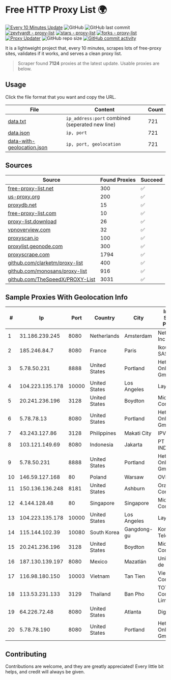 
# Free HTTP Proxy List 🌍

[![Every 10 Minutes Update](https://github.com/mertguvencli/http-proxy-list/actions/workflows/main.yml/badge.svg?branch=main)](https://github.com/mertguvencli/http-proxy-list/actions/workflows/main.yml)
![GitHub](https://img.shields.io/github/license/mertguvencli/http-proxy-list)
![GitHub last commit](https://img.shields.io/github/last-commit/mertguvencli/http-proxy-list)
[![zevtyardt - proxy-list](https://img.shields.io/static/v1?label=zevtyardt&message=proxy-list&color=blue&logo=github)](https://github.com/zevtyardt/proxy-list "Go to GitHub repo")
[![stars - proxy-list](https://img.shields.io/github/stars/zevtyardt/proxy-list?style=social)](https://github.com/zevtyardt/proxy-list)
[![forks - proxy-list](https://img.shields.io/github/forks/zevtyardt/proxy-list?style=social)](https://github.com/zevtyardt/proxy-list)
[![Proxy Updater](https://github.com/zevtyardt/proxy-list/workflows/Proxy%20Updater/badge.svg)](https://github.com/zevtyardt/proxy-list/actions?query=workflow:"Proxy+Updater")
![GitHub repo size](https://img.shields.io/github/repo-size/zevtyardt/proxy-list)
[![GitHub commit activity](https://img.shields.io/github/commit-activity/m/zevtyardt/proxy-list?logo=commits)](https://github.com/zevtyardt/proxy-list/commits/main)

It is a lightweight project that, every 10 minutes, scrapes lots of free-proxy sites, validates if it works, and serves a clean proxy list.

> Scraper found **7124** proxies at the latest update. Usable proxies are below.

## Usage

Click the file format that you want and copy the URL.

|File|Content|Count|
|----|-------|-----|
|[data.txt](https://raw.githubusercontent.com/mertguvencli/http-proxy-list/main/proxy-list/data.txt)|`ip_address:port` combined (seperated new line)|721|
|[data.json](https://raw.githubusercontent.com/mertguvencli/http-proxy-list/main/proxy-list/data.json)|`ip, port`|721|
|[data-with-geolocation.json](https://raw.githubusercontent.com/mertguvencli/http-proxy-list/main/proxy-list/data-with-geolocation.json)|`ip, port, geolocation`|721|

## Sources

|Source|Found Proxies|Succeed|
|------|-------------|-------|
|[free-proxy-list.net](https://free-proxy-list.net)|300|✅|
|[us-proxy.org](https://www.us-proxy.org)|200|✅|
|[proxydb.net](http://proxydb.net)|15|✅|
|[free-proxy-list.com](https://free-proxy-list.com/?page=&port=&type%5B%5D=http&type%5B%5D=https&up_time=0&search=Search)|10|✅|
|[proxy-list.download](https://www.proxy-list.download/HTTP)|26|✅|
|[vpnoverview.com](https://vpnoverview.com/privacy/anonymous-browsing/free-proxy-servers)|32|✅|
|[proxyscan.io](https://www.proxyscan.io)|100|✅|
|[proxylist.geonode.com](https://proxylist.geonode.com/api/proxy-list?limit=300&page=1&sort_by=lastChecked&sort_type=desc&protocols=http,https)|300|✅|
|[proxyscrape.com](https://api.proxyscrape.com/v2/?request=displayproxies&protocol=http&timeout=10000&country=all&ssl=all&anonymity=all)|1794|✅|
|[github.com/clarketm/proxy-list](https://raw.githubusercontent.com/clarketm/proxy-list/master/proxy-list-raw.txt)|400|✅|
|[github.com/monosans/proxy-list](https://raw.githubusercontent.com/monosans/proxy-list/main/proxies/http.txt)|916|✅|
|[github.com/TheSpeedX/PROXY-List](https://raw.githubusercontent.com/TheSpeedX/PROXY-List/master/http.txt)|3031|✅|


## Sample Proxies With Geolocation Info

|#|Ip|Port|Country|City|Internet Service Provider|
|-|--|----|-------|----|-------------------------|
|1|31.186.239.245|8080|Netherlands|Amsterdam|NetSkope Inc|
|2|185.246.84.7|8080|France|Paris|Ikoula Net SAS|
|3|5.78.50.231|8888|United States|Portland|Hetzner Online GmbH|
|4|104.223.135.178|10000|United States|Los Angeles|LayerHost|
|5|20.241.236.196|3128|United States|Boydton|Microsoft Corporation|
|6|5.78.78.13|8080|United States|Portland|Hetzner Online GmbH|
|7|43.243.127.86|3128|Philippines|Makati City|IPVG|
|8|103.121.149.69|8080|Indonesia|Jakarta|PT EMERIO INDONESIA|
|9|5.78.50.231|8888|United States|Portland|Hetzner Online GmbH|
|10|146.59.127.168|80|Poland|Warsaw|OVH SAS|
|11|150.136.136.248|8181|United States|Ashburn|Oracle Corporation|
|12|4.144.128.48|80|Singapore|Singapore|Microsoft Corporation|
|13|104.223.135.178|10000|United States|Los Angeles|LayerHost|
|14|115.144.102.39|10080|South Korea|Gangdong-gu|Korea Telecom|
|15|20.241.236.196|3128|United States|Boydton|Microsoft Corporation|
|16|187.130.139.197|8080|Mexico|Mazatlán|Uninet S.A. de C.V.|
|17|116.98.180.150|10003|Vietnam|Tan Tien|Viettel Corporation|
|18|113.53.231.133|3129|Thailand|Ban Pho|TOT Public Company Limited|
|19|64.226.72.48|8080|United States|Atlanta|DigitalOcean|
|20|5.78.78.190|8080|United States|Portland|Hetzner Online GmbH|



## Contributing

Contributions are welcome, and they are greatly appreciated! Every
little bit helps, and credit will always be given.

